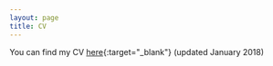 ```yaml
---
layout: page
title: CV
---
```


You can find my CV [here](/pdfs/cv_january2018.pdf){:target="_blank"} (updated January 2018)

